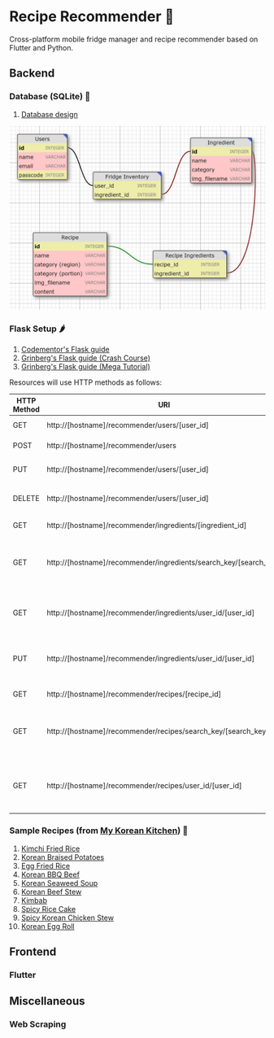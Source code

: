 # Recipe Recommender 🍴
Cross-platform mobile fridge manager and recipe recommender based on Flutter and Python.

## Backend

### Database (SQLite) 💾

1. [Database design](https://ondras.zarovi.cz/sql/demo/)

![img](database_design.JPG)

### Flask Setup 🌶️

1. [Codementor's Flask guide](https://www.codementor.io/@dongido/how-to-build-restful-apis-with-python-and-flask-fh5x7zjrx)
2. [Grinberg's Flask guide (Crash Course)](https://blog.miguelgrinberg.com/post/designing-a-restful-api-with-python-and-flask?fbclid=IwAR10kkkJNCcgVAIHkaDZKdXq3yL1lP8kGykt3466kT61olZmhvz6wjoBiNY)
3. [Grinberg's Flask guide (Mega Tutorial)](https://blog.miguelgrinberg.com/post/the-flask-mega-tutorial-part-i-hello-world)

Resources will use HTTP methods as follows:

| HTTP Method | URI                                                               | Action                                                  |
|-------------|-------------------------------------------------------------------|---------------------------------------------------------|
| GET         | http://[hostname]/recommender/users/[user_id]                     | Retrieve a user                                         |
| POST        | http://[hostname]/recommender/users                               | Create a new user                                       |
| PUT         | http://[hostname]/recommender/users/[user_id]                     | Update user information                                 |
| DELETE      | http://[hostname]/recommender/users/[user_id]                     | Delete an existing user                                 |
|             |                                                                   |                                                         |
| GET         | http://[hostname]/recommender/ingredients/[ingredient_id]         | Retrieve an ingredient                                  |
| GET         | http://[hostname]/recommender/ingredients/search_key/[search_key] | Retrieve list of ingredients that begin with search key |
| GET         | http://[hostname]/recommender/ingredients/user_id/[user_id]       | Retrieve list of ingredients that the user has          |
| PUT         | http://[hostname]/recommender/ingredients/user_id/[user_id]       | Update list of ingredients that the user has            |
|             |                                                                   |                                                         |
| GET         | http://[hostname]/recommender/recipes/[recipe_id]                 | Retrieve a recipe                                       |
| GET         | http://[hostname]/recommender/recipes/search_key/[search_key]     | Retrieve list of recipes that begin with search key     |
| GET         | http://[hostname]/recommender/recipes/user_id/[user_id]           | Retrieve list of recipes that the user can make         |

### Sample Recipes (from [My Korean Kitchen](https://mykoreankitchen.com)) 🍳

1. [Kimchi Fried Rice](https://mykoreankitchen.com/kimchi-fried-rice/)
2. [Korean Braised Potatoes](https://mykoreankitchen.com/gamja-jorim-korean-braised-potatoes/)
3. [Egg Fried Rice](https://mykoreankitchen.com/breakfast-egg-fried-rice/)
4. [Korean BBQ Beef](https://mykoreankitchen.com/bulgogi-korean-bbq-beef/)
5. [Korean Seaweed Soup](https://mykoreankitchen.com/korean-seaweed-soup-miyeok-guk/)
6. [Korean Beef Stew](https://mykoreankitchen.com/korean-beef-stew/)
7. [Kimbab](https://mykoreankitchen.com/korean-beef-stew/)
8. [Spicy Rice Cake](https://mykoreankitchen.com/tteokbokki-spicy-rice-cakes/)
9. [Spicy Korean Chicken Stew](https://mykoreankitchen.com/spicy-korean-chicken-stew/)
10. [Korean Egg Roll](https://mykoreankitchen.com/korean-egg-roll-gyeran-mari/)

## Frontend

### Flutter

## Miscellaneous

### Web Scraping
